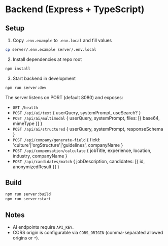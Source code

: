 # Backend (Express + TypeScript)

## Setup

1. Copy `.env.example` to `.env.local` and fill values

```bash
cp server/.env.example server/.env.local
```

2. Install dependencies at repo root

```bash
npm install
```

3. Start backend in development

```bash
npm run server:dev
```

The server listens on PORT (default 8080) and exposes:

- `GET /health`
- `POST /api/ai/text` { userQuery, systemPrompt, useSearch? }
- `POST /api/ai/multimodal` { userQuery, systemPrompt, files: [{ base64, mimeType }] }
- `POST /api/ai/structured` { userQuery, systemPrompt, responseSchema }
- `POST /api/company/generate-field` { field: 'culture'|'orgStructure'|'guidelines', companyName }
- `POST /api/compensation/calculate` { jobTitle, experience, location, industry, companyName }
- `POST /api/candidates/match` { jobDescription, candidates: [{ id, anonymizedResult }] }

## Build

```bash
npm run server:build
npm run server:start
```

## Notes
- AI endpoints require `API_KEY`.
- CORS origin is configurable via `CORS_ORIGIN` (comma-separated allowed origins or `*`).
